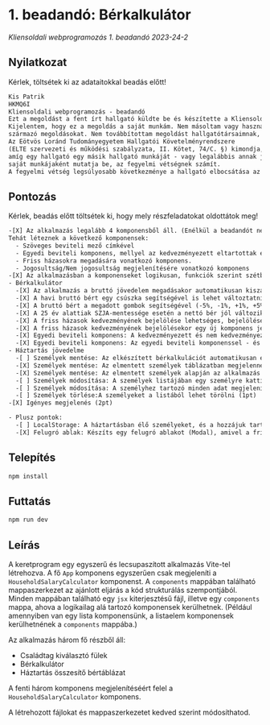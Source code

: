 # 1. beadandó: Bérkalkulátor

_Kliensoldali webprogramozás 1. beadandó 2023-24-2_

## Nyilatkozat

Kérlek, töltsétek ki az adataitokkal beadás előtt!

```txt
Kis Patrik
HKMQ6I
Kliensoldali webprogramozás - beadandó
Ezt a megoldást a fent írt hallgató küldte be és készítette a Kliensoldali webprogramozás kurzus számonkéréséhez.
Kijelentem, hogy ez a megoldás a saját munkám. Nem másoltam vagy használtam harmadik féltől
származó megoldásokat. Nem továbbítottam megoldást hallgatótársaimnak, és nem is tettem közzé.
Az Eötvös Loránd Tudományegyetem Hallgatói Követelményrendszere
(ELTE szervezeti és működési szabályzata, II. Kötet, 74/C. §) kimondja, hogy mindaddig,
amíg egy hallgató egy másik hallgató munkáját - vagy legalábbis annak jelentős részét -
saját munkájaként mutatja be, az fegyelmi vétségnek számít.
A fegyelmi vétség legsúlyosabb következménye a hallgató elbocsátása az egyetemről.
```

## Pontozás

Kérlek, beadás előtt töltsétek ki, hogy mely részfeladatokat oldottátok meg!

```txt
-[X] Az alkalmazás legalább 4 komponensből áll. (Enélkül a beadandót nem fogadjuk el.) (1pt)
Tehát léteznek a következő komponensek:  
  - Szöveges beviteli mező címkével
  - Egyedi beviteli komponens, mellyel az kedvezményezett eltartottak és a nem kedvezményezett eltartottak számát tudjuk megadni
  - Friss házasokra megadására vonatkozó komponens.
  - Jogosultság/Nem jogosultság megjelenítésére vonatkozó komponens
-[X] Az alkalmazásban a komponenseket logikusan, funkciók szerint szétbontva hozta létre, ügyelve a tárgyon elsajátított alapelvekre. (2pt)
- Bérkalkulátor
  -[X] Az alkalmazás a bruttó jövedelem megadásakor automatikusan kiszámítja a nettó fizetést, mely az alkalmazás állapotterében tárolódik. Amennyiben megváltozik a bruttó jövedelem, vagy bármilyen azt befolyásoló érték, a nettó jövedelem mindig automatikusan frissüljön.  (2pt)
  -[X] A havi bruttó bért egy csúszka segítségével is lehet változtatni, és ilyenkor a nettó bér automatikusan frissül (1pt)
  -[X] A bruttó bért a megadott gombok segítségével (-5%, -1%, +1%, +5%) is tudjuk módosítani, ilyenkor a nettó bér frissül (2pt)
  -[X] A 25 év alattiak SZJA-mentessége esetén a nettó bér jól változik (1pt)
  -[X] A friss házasok kedvezményének bejelölése lehetséges, bejelölése esetén a nettó bér jól változik (1pt)
  -[X] A friss házasok kedvezményének bejelölésekor egy új komponens jelenik meg, melynek a lényege, hogy a felhasználó meg tudja adni, hogy melyik napon házasodott össze. Ha ez régebben volt, mint 24 hónap, a "Nem jogosult" szöveg jelenik meg, két éven belül pedig a "Jogosult" szöveg jelenik meg a jelölőnégyzet mellett, és csak ilyenkor számolódik hozzá a nettóhoz. (3pt)
  -[X] Egyedi beviteli komponens: A kedvezményezett és nem kedvezményezett eltartottak számát meg tudjuk adni, és ezek alapján a nettó bér jól változik. Ez a pont akkor is jár, ha ez a mező csak egy sima szöveges beviteli mező. A kedvezményezett eltartottak száma nem lehet több az eltartottak számánál, és nem lehet nagyobb, mint 3. (2pt)
  -[X] Egyedi beviteli komponens: Az egyedi beviteli komponenssel - és + gombok segítségével tudjuk változtatni a hozzá tartozó szám értékét. (2pt)
- Háztartás jövedelme
  -[ ] Személyek mentése: Az elkészített bérkalkulációt automatikusan elmentődik az alkalmazás állapotterében a megfelelő névvel, és a hozzá tartozó értékekkel. (2 pont)
  -[X] Személyek mentése: Az elmentett személyek táblázatban megjelennek a nettó jövedelmükkel.  (2pt)
  -[X] Személyek mentése: Az elmentett személyek alapján az alkalmazás kiszámolja a háztartás nettó jövedelmét, és ezt is megjeleníti (1pt)
  -[ ] Személyek módosítása: A személyek listájában egy személyre kattintva megjelenik a nettó és bruttó bére a Bérkalkulátorban, és a nevét tudjuk módosítani.  (4pt)
  -[ ] Személyek módosítása: A személyhez tartozó minden adat megjelenik a Bérkalkulátorban, és ezeket módosítva felül tudjuk írni az eredeti személy adatait. (2pt)
  -[ ] Személyek törlése:A személyeket a listából lehet törölni (1pt)
-[X] Igényes megjelenés (2pt)

- Plusz pontok:
  -[ ] LocalStorage: A háztartásban élő személyeket, és a hozzájuk tartozó adatokat LocalStorage-ba mentjük. Ha ide el van mentve már egy háztartáshoz tartozó adatcsomag, az ő adataikkal fog az alkalmazásunk megjelenni. Ehhez készíts egy saját Hook-ot, amivel a LocalStorage-ba el tudod menteni az értékeket. (3 pont)
  -[X] Felugró ablak: Készíts egy felugró ablakot (Modal), amivel a friss házasokra vonatkozó házasságkötés dátumát meg tudjuk adni! (2 pont)


```

## Telepítés

```bash
npm install
```

## Futtatás

```bash
npm run dev
```

## Leírás

A keretprogram egy egyszerű és lecsupaszított alkalmazás Vite-tel létrehozva. A fő `App` komponens egyszerűen csak megjeleníti a `HouseholdSalaryCalculator` komponenst. A `components` mappában található mappaszerkezet az ajánlott eljárás a kód strukturálás szempontjából. Minden mappában található egy `jsx` kiterjesztésű fájl, illetve egy `components` mappa, ahova a logikailag alá tartozó komponensek kerülhetnek.
(Például amennyiben van egy lista komponensünk, a listaelem komponensek kerülhetnének a `components` mappába.)

Az alkalmazás három fő részből áll:

- Családtag kiválasztó fülek
- Bérkalkulátor
- Háztartás összesítő bértáblázat

A fenti három komponens megjelenítéséért felel a `HouseholdSalaryCalculator` komponens.

A létrehozott fájlokat és mappaszerkezetet kedved szerint módosíthatod.

